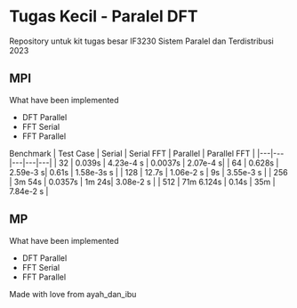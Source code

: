 # Tugas Kecil - Paralel DFT

Repository untuk kit tugas besar IF3230 Sistem Paralel dan Terdistribusi 2023

## MPI

What have been implemented

- DFT Parallel
- FFT Serial
- FFT Parallel

Benchmark
| Test Case | Serial | Serial FFT | Parallel | Parallel FFT |
|---|---|---|---|---|
| 32 | 0.039s | 4.23e-4 s | 0.0037s | 2.07e-4 s|
| 64 | 0.628s | 2.59e-3 s| 0.61s | 1.58e-3s s |
| 128 | 12.7s | 1.06e-2 s | 9s | 3.55e-3 s |
| 256 | 3m 54s | 0.0357s | 1m 24s| 3.08e-2 s |
| 512 | 71m 6.124s | 0.14s | 35m | 7.84e-2 s |

## MP

What have been implemented

- DFT Parallel
- FFT Serial
- FFT Parallel

Made with love from ayah_dan_ibu
